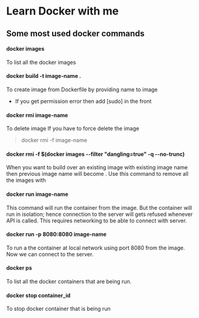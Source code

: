 # Learn Docker with me

## Some most used docker commands

#### docker images
To list all the docker images

#### docker build -t image-name .
To create image from Dockerfile by providing name to image
- If you get permission error then add [sudo] in the front

#### docker rmi image-name
To delete image
If you have to force delete the image
> docker rmi -f image-name

#### docker rmi -f $(docker images --filter "dangling=true" -q --no-trunc)
When you want to build over an existing image with existing image name then previous image name will become <none>.
Use this command to remove all the images with <none>

#### docker run image-name
This command will run the container from the image. But the container will run in isolation; hence connection to the server will gets refused whenever API is called. This requires networking to be able to connect with server.

#### docker run -p 8080:8080 image-name
To run a the container at local network using port 8080 from the image. Now we can connect to the server.

#### docker ps
To list all the docker containers that are being run.

#### docker stop container_id
To stop docker container that is being run